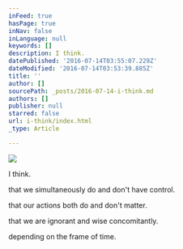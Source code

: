 ```yaml
---
inFeed: true
hasPage: true
inNav: false
inLanguage: null
keywords: []
description: I think.
datePublished: '2016-07-14T03:55:07.229Z'
dateModified: '2016-07-14T03:53:39.885Z'
title: ''
author: []
sourcePath: _posts/2016-07-14-i-think.md
authors: []
publisher: null
starred: false
url: i-think/index.html
_type: Article

---
```

![](https://the-grid-user-content.s3-us-west-2.amazonaws.com/522797ef-0b47-426a-ad6a-60205890c663.jpg)

I think.

that we simultaneously do and don't have control.

that our actions both do and don't matter.

that we are ignorant and wise concomitantly.

depending on the frame of time.